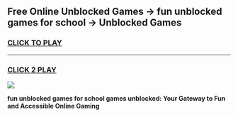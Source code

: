 
## Free Online Unblocked Games → fun unblocked games for school → Unblocked Games
<h3>
<a href="https://premium.freeplayer.one?title=fun_unblocked_games_for_school&ref=21F">CLICK TO PLAY</a></h3>
<hr>

<h3>
<a href="https://premium.freeplayer.one?title=fun_unblocked_games_for_school&ref=21F">CLICK 2 PLAY</a>
  
</h3>

<a href="https://premium.freeplayer.one?title=fun_unblocked_games_for_school&ref=21F/"><img src="https://clearcache.store/games.png"></a>


**fun unblocked games for school games unblocked: Your Gateway to Fun and Accessible Online Gaming**
